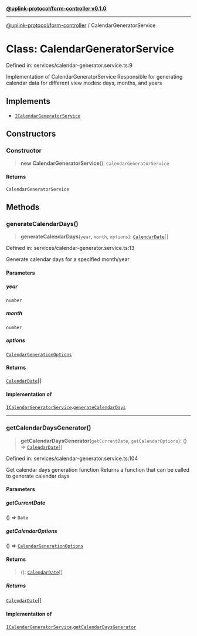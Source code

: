 [**@uplink-protocol/form-controller v0.1.0**](../README.md)

***

[@uplink-protocol/form-controller](../globals.md) / CalendarGeneratorService

# Class: CalendarGeneratorService

Defined in: services/calendar-generator.service.ts:9

Implementation of CalendarGeneratorService
Responsible for generating calendar data for different view modes: days, months, and years

## Implements

- [`ICalendarGeneratorService`](../interfaces/ICalendarGeneratorService.md)

## Constructors

### Constructor

> **new CalendarGeneratorService**(): `CalendarGeneratorService`

#### Returns

`CalendarGeneratorService`

## Methods

### generateCalendarDays()

> **generateCalendarDays**(`year`, `month`, `options`): [`CalendarDate`](../interfaces/CalendarDate.md)[]

Defined in: services/calendar-generator.service.ts:13

Generate calendar days for a specified month/year

#### Parameters

##### year

`number`

##### month

`number`

##### options

[`CalendarGenerationOptions`](../interfaces/CalendarGenerationOptions.md)

#### Returns

[`CalendarDate`](../interfaces/CalendarDate.md)[]

#### Implementation of

[`ICalendarGeneratorService`](../interfaces/ICalendarGeneratorService.md).[`generateCalendarDays`](../interfaces/ICalendarGeneratorService.md#generatecalendardays)

***

### getCalendarDaysGenerator()

> **getCalendarDaysGenerator**(`getCurrentDate`, `getCalendarOptions`): () => [`CalendarDate`](../interfaces/CalendarDate.md)[]

Defined in: services/calendar-generator.service.ts:104

Get calendar days generation function
Returns a function that can be called to generate calendar days

#### Parameters

##### getCurrentDate

() => `Date`

##### getCalendarOptions

() => [`CalendarGenerationOptions`](../interfaces/CalendarGenerationOptions.md)

#### Returns

> (): [`CalendarDate`](../interfaces/CalendarDate.md)[]

##### Returns

[`CalendarDate`](../interfaces/CalendarDate.md)[]

#### Implementation of

[`ICalendarGeneratorService`](../interfaces/ICalendarGeneratorService.md).[`getCalendarDaysGenerator`](../interfaces/ICalendarGeneratorService.md#getcalendardaysgenerator)

